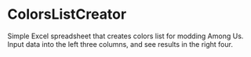 # ColorsListCreator
Simple Excel spreadsheet that creates colors list for modding Among Us.
Input data into the left three columns, and see results in the right four.
